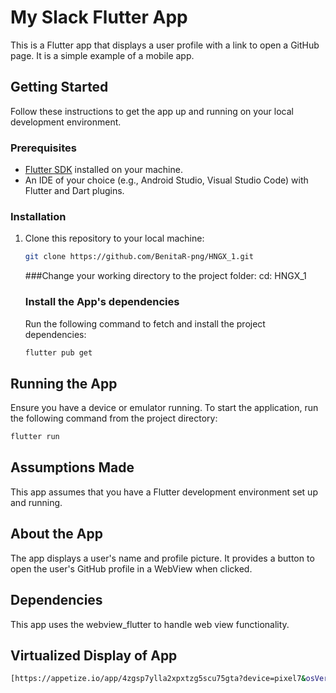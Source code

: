 # My Slack Flutter App

This is a Flutter app that displays a user profile with a link to open a GitHub page. It is a simple example of a mobile app.

## Getting Started

Follow these instructions to get the app up and running on your local development environment.

### Prerequisites

- [Flutter SDK](https://flutter.dev/docs/get-started/install) installed on your machine.
- An IDE of your choice (e.g., Android Studio, Visual Studio Code) with Flutter and Dart plugins.

### Installation

1. Clone this repository to your local machine:

   ```bash
   git clone https://github.com/BenitaR-png/HNGX_1.git
   ```

   ###Change your working directory to the project folder:
   cd: HNGX_1

   ### Install the App's dependencies
   
   Run the following command to fetch and install the project dependencies:
   ```bash
   flutter pub get
   ```

  ## Running the App
   Ensure you have a device or emulator running.
   To start the application, run the following command from the project directory:

   ```bash
   flutter run
   ```

## Assumptions Made

This app assumes that you have a Flutter development environment set up and running.

## About the App
The app displays a user's name and profile picture.
It provides a button to open the user's GitHub profile in a WebView when clicked.

## Dependencies
This app uses the webview_flutter to handle web view functionality.


## Virtualized Display of App
```bash
[https://appetize.io/app/4zgsp7ylla2xpxtzg5scu75gta?device=pixel7&osVersion=13.0&scale=75](https://appetize.io/app/5tasnmofyq253nri7lxt5ueotq?device=pixel7&osVersion=13.0&scale=75)https://appetize.io/app/5tasnmofyq253nri7lxt5ueotq?device=pixel7&osVersion=13.0&scale=75

   
